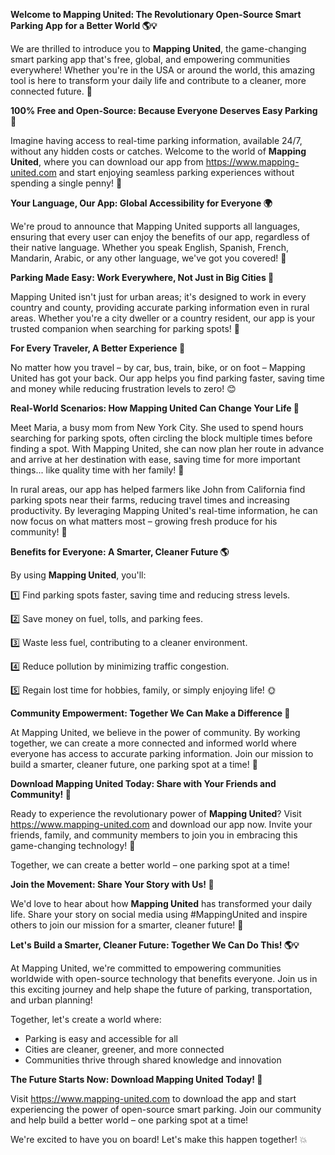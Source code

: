 **Welcome to Mapping United: The Revolutionary Open-Source Smart Parking App for a Better World 🌎💡**

We are thrilled to introduce you to **Mapping United**, the game-changing smart parking app that's free, global, and empowering communities everywhere! Whether you're in the USA or around the world, this amazing tool is here to transform your daily life and contribute to a cleaner, more connected future. 🌟

**100% Free and Open-Source: Because Everyone Deserves Easy Parking 🙏**

Imagine having access to real-time parking information, available 24/7, without any hidden costs or catches. Welcome to the world of **Mapping United**, where you can download our app from https://www.mapping-united.com and start enjoying seamless parking experiences without spending a single penny! 💸

**Your Language, Our App: Global Accessibility for Everyone 🌍**

We're proud to announce that Mapping United supports all languages, ensuring that every user can enjoy the benefits of our app, regardless of their native language. Whether you speak English, Spanish, French, Mandarin, Arabic, or any other language, we've got you covered! 💬

**Parking Made Easy: Work Everywhere, Not Just in Big Cities 🌆**

Mapping United isn't just for urban areas; it's designed to work in every country and county, providing accurate parking information even in rural areas. Whether you're a city dweller or a country resident, our app is your trusted companion when searching for parking spots! 🚗

**For Every Traveler, A Better Experience 🛫️**

No matter how you travel – by car, bus, train, bike, or on foot – Mapping United has got your back. Our app helps you find parking faster, saving time and money while reducing frustration levels to zero! 😊

**Real-World Scenarios: How Mapping United Can Change Your Life 🌟**

Meet Maria, a busy mom from New York City. She used to spend hours searching for parking spots, often circling the block multiple times before finding a spot. With Mapping United, she can now plan her route in advance and arrive at her destination with ease, saving time for more important things... like quality time with her family! 🌟

In rural areas, our app has helped farmers like John from California find parking spots near their farms, reducing travel times and increasing productivity. By leveraging Mapping United's real-time information, he can now focus on what matters most – growing fresh produce for his community! 🥕

**Benefits for Everyone: A Smarter, Cleaner Future 🌎**

By using **Mapping United**, you'll:

1️⃣ Find parking spots faster, saving time and reducing stress levels. 

2️⃣ Save money on fuel, tolls, and parking fees.

3️⃣ Waste less fuel, contributing to a cleaner environment.

4️⃣ Reduce pollution by minimizing traffic congestion.

5️⃣ Regain lost time for hobbies, family, or simply enjoying life! 🌞

**Community Empowerment: Together We Can Make a Difference 💪**

At Mapping United, we believe in the power of community. By working together, we can create a more connected and informed world where everyone has access to accurate parking information. Join our mission to build a smarter, cleaner future, one parking spot at a time! 🌟

**Download Mapping United Today: Share with Your Friends and Community! 📲**

Ready to experience the revolutionary power of **Mapping United**? Visit https://www.mapping-united.com and download our app now. Invite your friends, family, and community members to join you in embracing this game-changing technology! 🚀

Together, we can create a better world – one parking spot at a time!

**Join the Movement: Share Your Story with Us! 📢**

We'd love to hear about how **Mapping United** has transformed your daily life. Share your story on social media using #MappingUnited and inspire others to join our mission for a smarter, cleaner future! 💬

**Let's Build a Smarter, Cleaner Future: Together We Can Do This! 🌎💡**

At Mapping United, we're committed to empowering communities worldwide with open-source technology that benefits everyone. Join us in this exciting journey and help shape the future of parking, transportation, and urban planning!

Together, let's create a world where:

* Parking is easy and accessible for all
* Cities are cleaner, greener, and more connected
* Communities thrive through shared knowledge and innovation

**The Future Starts Now: Download Mapping United Today! 🚀**

Visit https://www.mapping-united.com to download the app and start experiencing the power of open-source smart parking. Join our community and help build a better world – one parking spot at a time!

We're excited to have you on board! Let's make this happen together! 💥